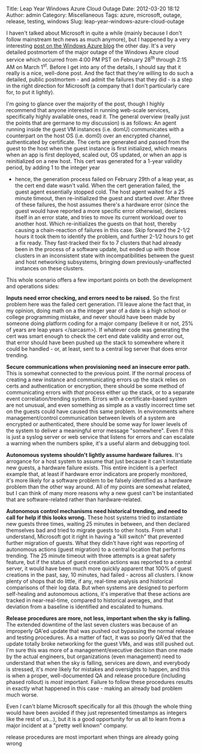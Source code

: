 Title: Leap Year Windows Azure Cloud Outage
Date: 2012-03-20 18:12
Author: admin
Category: Miscellaneous
Tags: azure, microsoft, outage, release, testing, windows
Slug: leap-year-windows-azure-cloud-outage

I haven't talked about Microsoft in quite a while (mainly because I
don't follow mainstream tech news as much anymore), but I happened by a
very interesting [post on the Windows Azure
blog](http://blogs.msdn.com/b/windowsazure/archive/2012/03/09/summary-of-windows-azure-service-disruption-on-feb-29th-2012.aspx)
the other day. It's a very detailed postmortem of the major outage of
the Windows Azure cloud service which occurred from 4:00 PM PST on
February 28<sup>th</sup> through 2:15 AM on March 1<sup>st</sup>. Before I get into any of
the details, I should say that it really is a nice, well-done post. And
the fact that they're willing to do such a detailed, public postmortem -
and admit the failures that they did - is a step in the right direction
for Microsoft (a company that I don't particularly care for, to put it
lightly).

I'm going to glance over the majority of the post, though I highly
recommend that anyone interested in running web-scale services,
specifically highly available ones, read it. The general overview
(really just the points that are germane to my discussion) is as
follows: An agent running inside the guest VM instances (i.e. domU)
communicates with a counterpart on the host OS (i.e. dom0) over an
encrypted channel, authenticated by certificate. The certs are generated
and passed from the guest to the host when the guest instance is first
initialized, which means when an app is first deployed, scaled out, OS
updated, or when an app is reinitialized on a new host. This cert was
generated for a 1-year validity period, by adding 1 to the integer year
- hence, the generation process failed on February 29th of a leap year,
as the cert end date wasn't valid. When the cert generation failed, the
guest agent essentially stopped cold. The host agent waited for a 25
minute timeout, then re-initialized the guest and started over. After
three of these failures, the host assumes there's a hardware error
(since the guest would have reported a more specific error otherwise),
declares itself in an error state, and tries to move its current
workload over to another host. Which re-initializes the guests on that
host, thereby causing a chain-reaction of failures in this case. Skip
forward the 2-1/2 hours it took them to identify the problem, and
further 2-1/2 hours to get a fix ready. They fast-tracked their fix to 7
clusters that had already been in the process of a software update, but
ended up with those clusters in an inconsistent state with
incompatibilities between the guest and host networking subsystems,
bringing down previously-unaffected instances on these clusters.

This whole scenario offers a few important points on both the
development and operations sides:

**Inputs need error checking, and errors need to be raised.** So the
first problem here was the failed cert generation. I'll leave alone the
fact that, in my opinion, doing math on a the integer year of a date is
a high school or college programming mistake, and never should have been
made by someone doing platform coding for a major company (believe it or
not, 25% of years are leap years </sarcasm\>). If whatever code was
generating the cert was smart enough to check the cert end date validity
and error out, that error should have been pushed up the stack to
somewhere where it could be handled - or, at least, sent to a central
log server that does error trending.

**Secure communications when provisioning need an insecure error path.**
This is somewhat connected to the previous point. If the normal process
of creating a new instance and communicating errors up the stack relies
on certs and authentication or encryption, there should be some method
of communicating errors with *that* process either up the stack, or to a
separate event correlation/trending system. Errors with a
certificate-based system are not unusual, and even something as simple
as a vastly incorrect time set on the guests could have caused this same
problem. In environments where management/control communication between
levels of a system are encrypted or authenticated, there should be some
way for lower levels of the system to deliver a meaningful error message
"somewhere". Even if this is just a syslog server or web service that
listens for errors and can escalate a warning when the numbers spike,
it's a useful alarm and debugging tool.

**Autonomous systems shouldn't lightly assume hardware failures.** It's
arrogance for a host system to assume that just because it can't
instantiate new guests, a hardware failure exists. This entire incident
is a perfect example that, at least if hardware error indicators are
properly monitored, it's more likely for a software problem to be
falsely identified as a hardware problem than the other way around. All
of my points are somewhat related, but I can think of many more reasons
why a new guest can't be instantiated that are software-related rather
than hardware-related.

**Autonomous control mechanisms need historical trending, and need to
call for help if this looks wrong.** These host systems tried to
instantiate new guests three times, waiting 25 minutes in between, and
then declared themselves bad and tried to migrate guests to other hosts.
From what I understand, Microsoft got it right in having a "kill switch"
that prevented further migration of guests. What they didn't have right
was reporting of autonomous actions (guest migration) to a central
location that performs trending. The 25 minute timeout with three
attempts is a great safety feature, but if the status of guest creation
actions was reported to a central server, it would have been much more
quickly apparent that 100% of guest creations in the past, say, 10
minutes, had failed - across all clusters. I know plenty of shops that
do little, if any, real-time analysis and historical comparisons of
their log data. But when systems are designed to perform self-healing
and autonomous actions, it's imperative that these actions are tracked
in near-real-time, compared to historical averages, and that deviation
from a baseline is identified and escalated to humans.

**Release procedures are more, not less, important when the sky is
falling.** The extended downtime of the last seven clusters was because
of an improperly QA'ed update that was pushed out bypassing the normal
release and testing procedures. As a matter of fact, it was so poorly
QA'ed that the update totally broke networking for the guest VMs, and
was still pushed out. I'm sure this was more of a management/executive
decision than one made by the actual engineers, but organizations (even
management) need to understand that when the sky is falling, services
are down, and everybody is stressed, it's *more* likely for mistakes and
oversights to happen, and this is when a proper, well-documented QA and
release procedure (including phased rollout) is *most* important.
Failure to follow these procedures results in exactly what happened in
this case - making an already bad problem much worse.

Even *I* can't blame Microsoft specifically for all this (though the
whole thing would have been avoided if they just represented timestamps
as integers like the rest of us...), but it is a good opportunity for us
all to learn from a major incident at a "pretty well known" company.

release procedures are most important when things are already going
wrong
